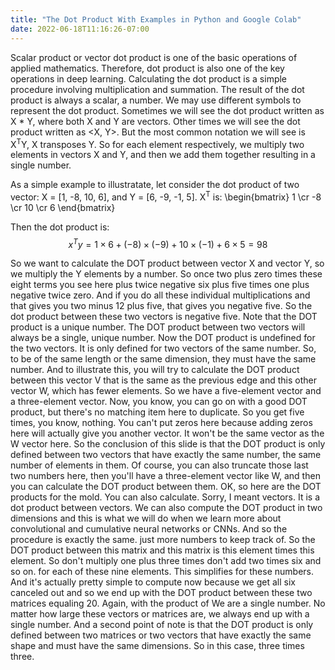 ```yaml
---
title: "The Dot Product With Examples in Python and Google Colab"
date: 2022-06-18T11:16:26-07:00
---
```


Scalar product or vector dot product is one of the basic operations of applied mathematics. Therefore, dot product is also one of the key operations in deep learning. Calculating the dot product is a simple procedure involving multiplication and summation. The result of the dot product is always a scalar, a number. We may use different symbols to represent the dot product. Sometimes we will see the dot product written as X * Y, where both X and Y are vectors. Other times we will see the dot product written as <X, Y>. But the most common notation we will see is X<sup>T</sup>Y, X transposes Y. So for each element respectively,  we multiply two elements in vectors X and Y, and then we add them together resulting in a single number. 

As a simple example to illustratate, let consider the dot product of two vector: X = [1, -8, 10, 6], and Y = [6, -9, -1, 5]. X<sup>T</sup> is: \begin{bmatrix} 1 \cr -8 \cr 10 \cr 6 \end{bmatrix}


 Then the dot product is: $$ x^Ty = 1\times 6 + (-8)\times (-9) + 10\times (-1) + 6\times 5 = 98$$
 
 So we want to calculate the DOT product between vector X and vector Y, so we multiply the Y elements by a number. So once two plus zero times these eight terms you see here plus twice negative six plus five times one plus negative twice zero. And if you do all these individual multiplications and that gives you two minus 12 plus five, that gives you negative five. So the dot product between these two vectors is negative five. Note that the DOT product is a unique number. The DOT product between two vectors will always be a single, unique number. Now the DOT product is undefined for the two vectors. It is only defined for two vectors of the same number. So, to be of the same length or the same dimension, they must have the same number. And to illustrate this, you will try to calculate the DOT product between this vector V that is the same as the previous edge and this other vector W, which has fewer elements. So we have a five-element vector and a three-element vector. Now, you know, you can go on with a good DOT product, but there's no matching item here to duplicate. So you get five times, you know, nothing. You can't put zeros here because adding zeros here will actually give you another vector. It won't be the same vector as the W vector here. So the conclusion of this slide is that the DOT product is only defined between two vectors that have exactly the same number, the same number of elements in them. Of course, you can also truncate those last two numbers here, then you'll have a three-element vector like W, and then you can calculate the DOT product between them. OK, so here are the DOT products for the mold. You can also calculate. Sorry, I meant vectors. It is a dot product between vectors. We can also compute the DOT product in two dimensions and this is what we will do when we learn more about convolutional and cumulative neural networks or CNNs. And so the procedure is exactly the same. just more numbers to keep track of. So the DOT product between this matrix and this matrix is ​​this element times this element. So don't multiply one plus three times don't add two times six and so on. for each of these nine elements. This simplifies for these numbers. And it's actually pretty simple to compute now because we get all six canceled out and so we end up with the DOT product between these two matrices equaling 20. Again, with the product of We are a single number. No matter how large these vectors or matrices are, we always end up with a single number. And a second point of note is that the DOT product is only defined between two matrices or two vectors that have exactly the same shape and must have the same dimensions. So in this case, three times three.
